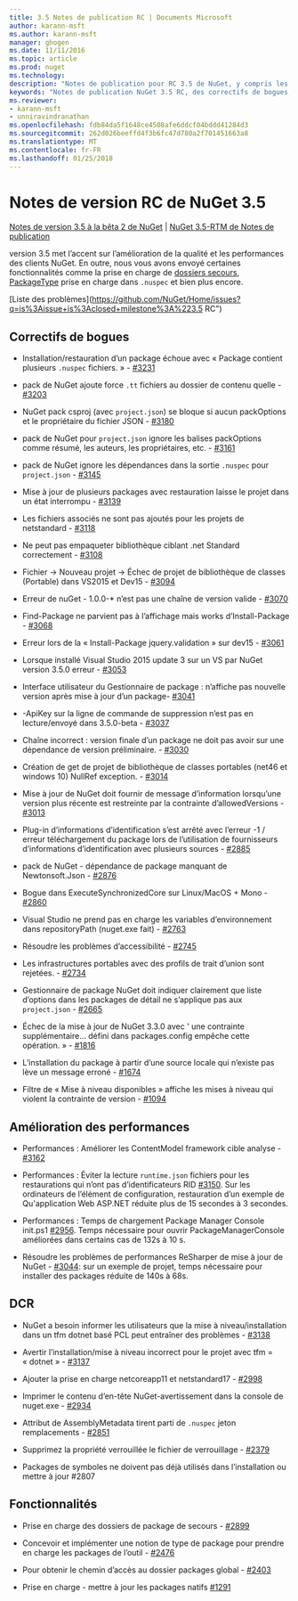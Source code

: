 ```yaml
---
title: 3.5 Notes de publication RC | Documents Microsoft
author: karann-msft
ms.author: karann-msft
manager: ghogen
ms.date: 11/11/2016
ms.topic: article
ms.prod: nuget
ms.technology: 
description: "Notes de publication pour RC 3.5 de NuGet, y compris les problèmes connus, les correctifs de bogues, les fonctionnalités ajoutées et dcr."
keywords: "Notes de publication NuGet 3.5 RC, des correctifs de bogues, problèmes connus, ajouté des fonctionnalités, DCR"
ms.reviewer:
- karann-msft
- unniravindranathan
ms.openlocfilehash: fdb84da5f1648ce4508afe6ddcf04bddd41284d3
ms.sourcegitcommit: 262d026beeffd4f3b6fc47d780a2f701451663a8
ms.translationtype: MT
ms.contentlocale: fr-FR
ms.lasthandoff: 01/25/2018
---
```

# <a name="nuget-35-rc-release-notes"></a>Notes de version RC de NuGet 3.5

[Notes de version 3.5 à la bêta 2 de NuGet](../release-notes/nuget-3.5-Beta2.md) | [NuGet 3.5-RTM de Notes de publication](../release-notes/nuget-3.5-RTM.md)

version 3.5 met l’accent sur l’amélioration de la qualité et les performances des clients NuGet. En outre, nous vous avons envoyé certaines fonctionnalités comme la prise en charge de [dossiers secours](https://github.com/NuGet/Home/issues/2899), [PackageType](https://github.com/NuGet/Home/issues/2476) prise en charge dans `.nuspec` et bien plus encore.

[Liste des problèmes](https://github.com/NuGet/Home/issues?q=is%3Aissue+is%3Aclosed+milestone%3A%223.5 RC")

## <a name="bug-fixes"></a>Correctifs de bogues

* Installation/restauration d’un package échoue avec « Package contient plusieurs `.nuspec` fichiers. » - [#3231](https://github.com/NuGet/Home/issues/3231)

* pack de NuGet ajoute force `.tt` fichiers au dossier de contenu quelle - [#3203](https://github.com/NuGet/Home/issues/3203)

* NuGet pack csproj (avec `project.json`) se bloque si aucun packOptions et le propriétaire du fichier JSON - [#3180](https://github.com/NuGet/Home/issues/3180)

* pack de NuGet pour `project.json` ignore les balises packOptions comme résumé, les auteurs, les propriétaires, etc. - [#3161](https://github.com/NuGet/Home/issues/3161)

* pack de NuGet ignore les dépendances dans la sortie `.nuspec` pour `project.json`  -  [#3145](https://github.com/NuGet/Home/issues/3145)

* Mise à jour de plusieurs packages avec restauration laisse le projet dans un état interrompu - [#3139](https://github.com/NuGet/Home/issues/3139)

* Les fichiers associés ne sont pas ajoutés pour les projets de netstandard - [#3118](https://github.com/NuGet/Home/issues/3118)

* Ne peut pas empaqueter bibliothèque ciblant .net Standard correctement - [#3108](https://github.com/NuGet/Home/issues/3108)

* Fichier -> Nouveau projet -> Échec de projet de bibliothèque de classes (Portable) dans VS2015 et Dev15 - [#3094](https://github.com/NuGet/Home/issues/3094)

* Erreur de nuGet - 1.0.0-* n’est pas une chaîne de version valide - [#3070](https://github.com/NuGet/Home/issues/3070)

* Find-Package ne parvient pas à l’affichage mais works d’Install-Package - [#3068](https://github.com/NuGet/Home/issues/3068)

* Erreur lors de la « Install-Package jquery.validation » sur dev15 - [#3061](https://github.com/NuGet/Home/issues/3061)

* Lorsque installé Visual Studio 2015 update 3 sur un VS par NuGet version 3.5.0 erreur - [#3053](https://github.com/NuGet/Home/issues/3053)

* Interface utilisateur du Gestionnaire de package : n’affiche pas nouvelle version après mise à jour d’un package- [#3041](https://github.com/NuGet/Home/issues/3041)

* -ApiKey sur la ligne de commande de suppression n’est pas en lecture/envoyé dans 3.5.0-beta - [#3037](https://github.com/NuGet/Home/issues/3037)

* Chaîne incorrect : version finale d’un package ne doit pas avoir sur une dépendance de version préliminaire. - [#3030](https://github.com/NuGet/Home/issues/3030)

* Création de get de projet de bibliothèque de classes portables (net46 et windows 10) NullRef exception. - [#3014](https://github.com/NuGet/Home/issues/3014)

* Mise à jour de NuGet doit fournir de message d’information lorsqu’une version plus récente est restreinte par la contrainte d’allowedVersions - [#3013](https://github.com/NuGet/Home/issues/3013)

* Plug-in d’informations d’identification s’est arrêté avec l’erreur -1 / erreur téléchargement du package lors de l’utilisation de fournisseurs d’informations d’identification avec plusieurs sources - [#2885](https://github.com/NuGet/Home/issues/2885)

* pack de NuGet - dépendance de package manquant de Newtonsoft.Json - [#2876](https://github.com/NuGet/Home/issues/2876)

* Bogue dans ExecuteSynchronizedCore sur Linux/MacOS + Mono - [#2860](https://github.com/NuGet/Home/issues/2860)

* Visual Studio ne prend pas en charge les variables d’environnement dans repositoryPath (nuget.exe fait) - [#2763](https://github.com/NuGet/Home/issues/2763)

* Résoudre les problèmes d’accessibilité - [#2745](https://github.com/NuGet/Home/issues/2745)

* Les infrastructures portables avec des profils de trait d’union sont rejetées. - [#2734](https://github.com/NuGet/Home/issues/2734)

* Gestionnaire de package NuGet doit indiquer clairement que liste d’options dans les packages de détail ne s’applique pas aux `project.json`  -  [#2665](https://github.com/NuGet/Home/issues/2665)

* Échec de la mise à jour de NuGet 3.3.0 avec ' une contrainte supplémentaire... défini dans packages.config empêche cette opération. » - [#1816](https://github.com/NuGet/Home/issues/1816)

* L’installation du package à partir d’une source locale qui n’existe pas lève un message erroné - [#1674](https://github.com/NuGet/Home/issues/1674)

* Filtre de « Mise à niveau disponibles » affiche les mises à niveau qui violent la contrainte de version - [#1094](https://github.com/NuGet/Home/issues/1094)

## <a name="performance-improvements"></a>Amélioration des performances

* Performances : Améliorer les ContentModel framework cible analyse - [#3162](https://github.com/NuGet/Home/issues/3162)

* Performances : Éviter la lecture `runtime.json` fichiers pour les restaurations qui n’ont pas d’identificateurs RID [#3150](https://github.com/NuGet/Home/issues/3150). Sur les ordinateurs de l’élément de configuration, restauration d’un exemple de Qu'application Web ASP.NET réduite plus de 15 secondes à 3 secondes.

* Performances : Temps de chargement Package Manager Console init.ps1 [#2956](https://github.com/NuGet/Home/issues/2956). Temps nécessaire pour ouvrir PackageManagerConsole améliorées dans certains cas de 132s à 10 s.

* Résoudre les problèmes de performances ReSharper de mise à jour de NuGet - [#3044](https://github.com/NuGet/Home/issues/3044): sur un exemple de projet, temps nécessaire pour installer des packages réduite de 140s à 68s.

## <a name="dcrs"></a>DCR

* NuGet a besoin informer les utilisateurs que la mise à niveau/installation dans un tfm dotnet basé PCL peut entraîner des problèmes - [#3138](https://github.com/NuGet/Home/issues/3138)

* Avertir l’installation/mise à niveau incorrect pour le projet avec tfm = « dotnet » - [#3137](https://github.com/NuGet/Home/issues/3137)

* Ajouter la prise en charge netcoreapp11 et netstandard17 - [#2998](https://github.com/NuGet/Home/issues/2998)

* Imprimer le contenu d’en-tête NuGet-avertissement dans la console de nuget.exe - [#2934](https://github.com/NuGet/Home/issues/2934)

* Attribut de AssemblyMetadata tirent parti de `.nuspec` jeton remplacements - [#2851](https://github.com/NuGet/Home/issues/2851)

* Supprimez la propriété verrouillée le fichier de verrouillage - [#2379](https://github.com/NuGet/Home/issues/2379)

* Packages de symboles ne doivent pas déjà utilisés dans l’installation ou mettre à jour #2807

## <a name="features"></a>Fonctionnalités

* Prise en charge des dossiers de package de secours - [#2899](https://github.com/NuGet/Home/issues/2899)

* Concevoir et implémenter une notion de type de package pour prendre en charge les packages de l’outil - [#2476](https://github.com/NuGet/Home/issues/2476)

* Pour obtenir le chemin d’accès au dossier packages global - [#2403](https://github.com/NuGet/Home/issues/2403)

* Prise en charge - mettre à jour les packages natifs [#1291](https://github.com/NuGet/Home/issues/1291)
